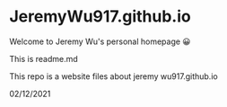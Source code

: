 # JeremyWu917.github.io
Welcome to Jeremy Wu's personal homepage 😀

This is readme.md

This repo is a website files about jeremy wu917.github.io 

02/12/2021 
